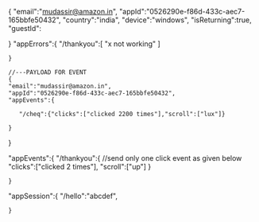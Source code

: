 {
    "email":"mudassir@amazon.in",
    "appId":"0526290e-f86d-433c-aec7-165bbfe50432",
    "country":"india",
    "device":"windows",
    "isReturning":true,
    "guestId":

}
 "appErrors":{
        "/thankyou":[
            "x not working"
        ]

    }

    //---PAYLOAD FOR EVENT
    {
    "email":"mudassir@amazon.in",
    "appId":"0526290e-f86d-433c-aec7-165bbfe50432",
    "appEvents":{
      
       "/cheq":{"clicks":["clicked 2200 times"],"scroll":["lux"]}
        
    }
}

 "appEvents":{
        "/thankyou":{
            //send only one click event as given below
            "clicks":["clicked 2 times"],
            "scroll":["up"]
        }
        
    }

 "appSession":{
        "/hello":"abcdef",

    }
